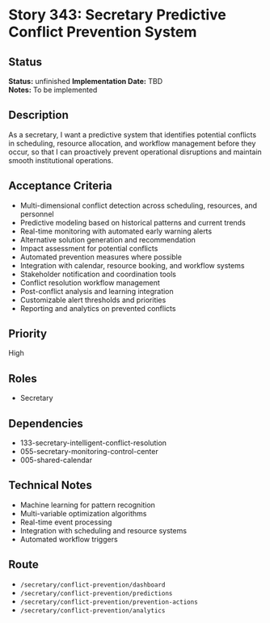 # Story 343: Secretary Predictive Conflict Prevention System

## Status
**Status:** unfinished
**Implementation Date:** TBD  
**Notes:** To be implemented

## Description
As a secretary, I want a predictive system that identifies potential conflicts in scheduling, resource allocation, and workflow management before they occur, so that I can proactively prevent operational disruptions and maintain smooth institutional operations.

## Acceptance Criteria
- Multi-dimensional conflict detection across scheduling, resources, and personnel
- Predictive modeling based on historical patterns and current trends
- Real-time monitoring with automated early warning alerts
- Alternative solution generation and recommendation
- Impact assessment for potential conflicts
- Automated prevention measures where possible
- Integration with calendar, resource booking, and workflow systems
- Stakeholder notification and coordination tools
- Conflict resolution workflow management
- Post-conflict analysis and learning integration
- Customizable alert thresholds and priorities
- Reporting and analytics on prevented conflicts

## Priority
High

## Roles
- Secretary

## Dependencies
- 133-secretary-intelligent-conflict-resolution
- 055-secretary-monitoring-control-center
- 005-shared-calendar

## Technical Notes
- Machine learning for pattern recognition
- Multi-variable optimization algorithms
- Real-time event processing
- Integration with scheduling and resource systems
- Automated workflow triggers

## Route
- `/secretary/conflict-prevention/dashboard`
- `/secretary/conflict-prevention/predictions`
- `/secretary/conflict-prevention/prevention-actions`
- `/secretary/conflict-prevention/analytics`
